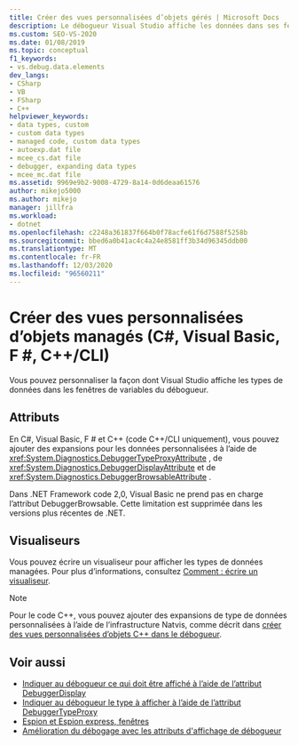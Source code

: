 ```yaml
---
title: Créer des vues personnalisées d’objets gérés | Microsoft Docs
description: Le débogueur Visual Studio affiche les données dans ses fenêtres de variables. Découvrez comment personnaliser la façon dont les types de données (y compris les types personnalisés) sont affichés.
ms.custom: SEO-VS-2020
ms.date: 01/08/2019
ms.topic: conceptual
f1_keywords:
- vs.debug.data.elements
dev_langs:
- CSharp
- VB
- FSharp
- C++
helpviewer_keywords:
- data types, custom
- custom data types
- managed code, custom data types
- autoexp.dat file
- mcee_cs.dat file
- debugger, expanding data types
- mcee_mc.dat file
ms.assetid: 9969e9b2-9008-4729-8a14-0d6deaa61576
author: mikejo5000
ms.author: mikejo
manager: jillfra
ms.workload:
- dotnet
ms.openlocfilehash: c2248a361837f664b0f78acfe61f6d7588f5258b
ms.sourcegitcommit: bbed6a0b41ac4c4a24e8581ff3b34d96345ddb00
ms.translationtype: MT
ms.contentlocale: fr-FR
ms.lasthandoff: 12/03/2020
ms.locfileid: "96560211"
---
```

# <a name="create-custom-views-of-managed-objects-c-visual-basic-f-ccli"></a>Créer des vues personnalisées d’objets managés (C#, Visual Basic, F #, C++/CLI)
Vous pouvez personnaliser la façon dont Visual Studio affiche les types de données dans les fenêtres de variables du débogueur.

## <a name="attributes"></a>Attributs

En C#, Visual Basic, F # et C++ (code C++/CLI uniquement), vous pouvez ajouter des expansions pour les données personnalisées à l’aide de <xref:System.Diagnostics.DebuggerTypeProxyAttribute> , de <xref:System.Diagnostics.DebuggerDisplayAttribute> et de <xref:System.Diagnostics.DebuggerBrowsableAttribute> .

Dans .NET Framework code 2,0, Visual Basic ne prend pas en charge l’attribut DebuggerBrowsable. Cette limitation est supprimée dans les versions plus récentes de .NET.

## <a name="visualizers"></a>Visualiseurs

Vous pouvez écrire un visualiseur pour afficher les types de données managées. Pour plus d’informations, consultez [Comment : écrire un visualiseur](create-custom-visualizers-of-data.md).

> [!NOTE]
> Pour le code C++, vous pouvez ajouter des expansions de type de données personnalisées à l’aide de l’infrastructure Natvis, comme décrit dans [créer des vues personnalisées d’objets C++ dans le débogueur](create-custom-views-of-native-objects.md).

## <a name="see-also"></a>Voir aussi

- [Indiquer au débogueur ce qui doit être affiché à l’aide de l’attribut DebuggerDisplay](../debugger/using-the-debuggerdisplay-attribute.md)
- [Indiquer au débogueur le type à afficher à l’aide de l’attribut DebuggerTypeProxy](../debugger/using-debuggertypeproxy-attribute.md)
- [Espion et Espion express, fenêtres](../debugger/watch-and-quickwatch-windows.md)
- [Amélioration du débogage avec les attributs d'affichage de débogueur](/dotnet/framework/debug-trace-profile/enhancing-debugging-with-the-debugger-display-attributes)
